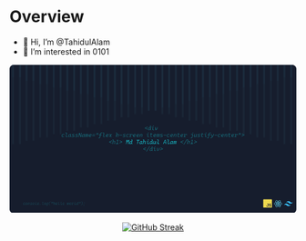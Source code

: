# Overview
- 👋 Hi, I’m @TahidulAlam
- 👀 I’m interested in 0101

<!-- ![The Web Development are beautiful!](/images/githubBanner2.png "Web Development") -->
![The Web Development are beautiful!](/images/Untitled-1Image.png "Web Development")

<!-- [![GitHub Streak](https://github-readme-streak-stats.herokuapp.com?user=TahidulAlam&theme=blux)](https://git.io/streak-stats) -->

<p align="center">
  <a href="https://git.io/streak-stats">
    <img src="https://github-readme-streak-stats.herokuapp.com?user=TahidulAlam&theme=blux" alt="GitHub Streak" />
  </a>
</p>



<!---
TahidulAlam/TahidulAlam is a ✨ special ✨ repository because its `README.md` (this file) appears on your GitHub profile.
You can click the Preview link to take a look at your changes.
--->
